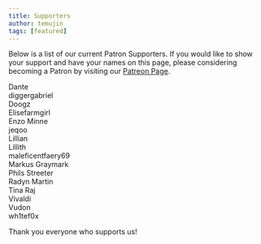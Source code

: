 ```yaml
---
title: Supporters
author: temujin
tags: [featured]
---
```

Below is a list of our current Patron Supporters. If you would like to show your support and have your names on this page, please considering becoming a Patron by visiting our [Patreon Page](https://www.patreon.com/SLColonies).

Dante<br>
diggergabriel<br>
Doogz<br>
Elisefarmgirl<br>
Enzo Minne<br>
jeqoo<br>
Lillian<br>
Lillith<br>
maleficentfaery69<br>
Markus Graymark<br>
Phils Streeter<br>
Radyn Martin<br>
Tina Raj<br>
Vivaldi<br>
Vudon<br>
wh1tef0x

Thank you everyone who supports us!
